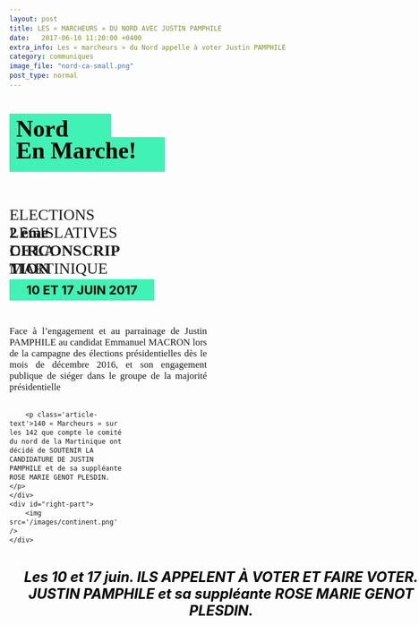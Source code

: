 ```yaml
---
layout: post
title: LES « MARCHEURS » DU NORD AVEC JUSTIN PAMPHILE
date:   2017-06-10 11:20:00 +0400
extra_info: Les « marcheurs » du Nord appelle à voter Justin PAMPHILE
category: communiques
image_file: "nord-ca-small.png"
post_type: normal
---
```

<style>
	.article__body {
    	max-width: 1045px;
   		min-width: 900px;
  	}

	#article-body {
		display: flex;
		margin: 0 auto;
	}

	.article-title {
		display: block;
		background: #40f2b6;
		font-size: 42px;
		font-family: 'Gill Sans';
		font-weight: 700;
		color: black;
		padding-left: 12px;
	}

	.small {
		width: 170px;
		height: 42px;
		line-height: 55px;
	}

	.big {
		width: 266px;
		height: 62px;
	}

	.article-sub {
		display: block;
		font-family: 'Gill Sans';
		font-size: 28px;
		height: 32px;
	}

	.main-title {
		margin-bottom: 61px;
	}

	.sub-title {
		margin-bottom: 35px;
	}

	.normal {
		font-weight: normal;
	}

	.highlited-date {
		background: #40f2b6;
	    text-align: center;
	    width: 247px;
	    padding: 6px;
	    font-weight: bolder;
	    color: black;
	    font-size: 22px;
	    margin-bottom: 45px;
	}

	.article-text {
		text-align: justify;
		font-family: 'Gill Sans';
		font-size: 17px;
		font-weight: 300px;
		width: 353px;
		margin-bottom: 30px;
	}

	#left-part {
		width: 40%;
	}

	#right-part {
		width: 60%;
	}

	#right-part img {
		width: 600px;
	}

	.highlited {
	    font-weight: bolder;
	    font-style: italic;
	    font-size: 25px;
	    text-align: center;
	    width: 757px;
	    margin: 30px auto;
	    color: black;
  	}
</style>
<section id="article-body">
	<div id='left-part'>
		<h1 class='main-title'>
			<span class='article-title small'>Nord</span>
			<span class='article-title big'>En Marche!</span>
		</h1>
		<h2 class='sub-title'>
			<span class='article-sub normal'>ELECTIONS LEGISLATIVES</span>
			<span class='article-sub'>2 ème CIRCONSCRIPTION</span>
	 		<span class='article-sub normal'>DE LA MARTINIQUE</span>
		</h2>
		<h3 class='highlited-date'>10 ET 17 JUIN 2017</h3>
		<p class='article-text'>Face à l’engagement et au parrainage de Justin PAMPHILE au candidat Emmanuel MACRON lors de la campagne des élections présidentielles dès le mois de décembre 2016, et son engagement publique de siéger dans le groupe de la majorité présidentielle</p>

		<p class='article-text'>140 « Marcheurs » sur les 142 que compte le comité du nord de la Martinique ont décidé de SOUTENIR LA CANDIDATURE DE JUSTIN PAMPHILE et de sa suppléante ROSE MARIE GENOT PLESDIN.</p>
	</div>
	<div id="right-part">
		<img src='/images/continent.png' />
	</div>
</section>
<p class='highlited'>
  Les 10 et 17 juin. ILS APPELENT À VOTER ET FAIRE VOTER. JUSTIN PAMPHILE et sa suppléante ROSE MARIE GENOT PLESDIN.
</p>
